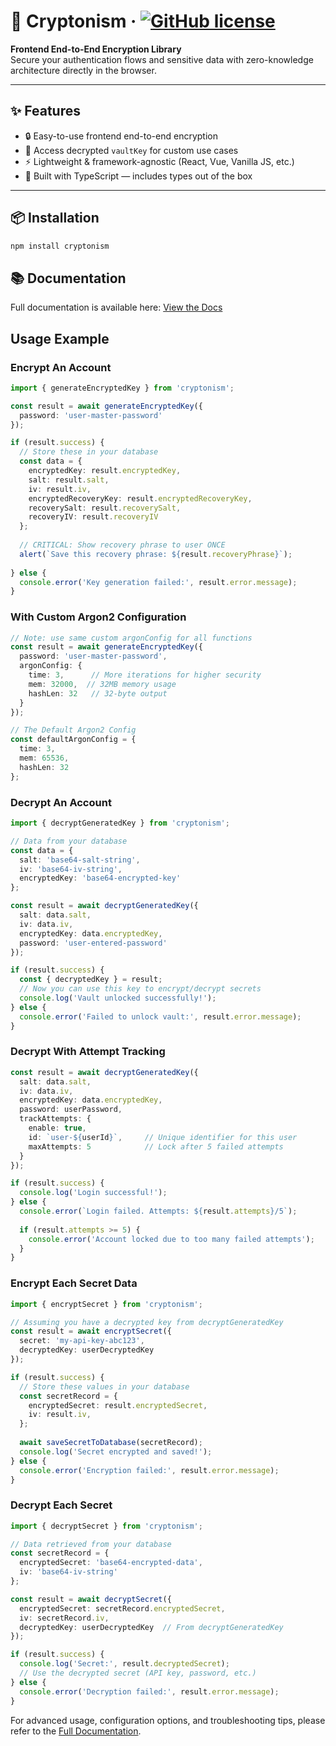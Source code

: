 # 🔐 Cryptonism &middot; [![GitHub license](https://img.shields.io/badge/license-MIT-blue.svg)](https://github.com/sabkat-ahmed-rafi/cryptonism/blob/main/LICENSE)

**Frontend End-to-End Encryption Library**  
Secure your authentication flows and sensitive data with zero-knowledge architecture directly in the browser.

---

## ✨ Features

- 🔒 Easy-to-use frontend end-to-end encryption
- 🔑 Access decrypted `vaultKey` for custom use cases
- ⚡ Lightweight & framework-agnostic (React, Vue, Vanilla JS, etc.)
- 🧱 Built with TypeScript — includes types out of the box

---

## 📦 Installation

```bash
npm install cryptonism
```

## 📚 Documentation
Full documentation is available here: [View the Docs](https://your-library-url.com)

## Usage Example

### Encrypt An Account

```typescript
import { generateEncryptedKey } from 'cryptonism';

const result = await generateEncryptedKey({
  password: 'user-master-password'
});

if (result.success) {
  // Store these in your database
  const data = {
    encryptedKey: result.encryptedKey,
    salt: result.salt,
    iv: result.iv,
    encryptedRecoveryKey: result.encryptedRecoveryKey,
    recoverySalt: result.recoverySalt,
    recoveryIV: result.recoveryIV
  };
  
  // CRITICAL: Show recovery phrase to user ONCE
  alert(`Save this recovery phrase: ${result.recoveryPhrase}`);
  
} else {
  console.error('Key generation failed:', result.error.message);
}
```

### With Custom Argon2 Configuration

```typescript
// Note: use same custom argonConfig for all functions
const result = await generateEncryptedKey({
  password: 'user-master-password',
  argonConfig: {
    time: 3,      // More iterations for higher security
    mem: 32000,  // 32MB memory usage
    hashLen: 32   // 32-byte output
  }
});

// The Default Argon2 Config
const defaultArgonConfig = {
  time: 3,
  mem: 65536,
  hashLen: 32
};

```

### Decrypt An Account

```typescript
import { decryptGeneratedKey } from 'cryptonism';

// Data from your database
const data = {
  salt: 'base64-salt-string',
  iv: 'base64-iv-string', 
  encryptedKey: 'base64-encrypted-key'
};

const result = await decryptGeneratedKey({
  salt: data.salt,
  iv: data.iv,
  encryptedKey: data.encryptedKey,
  password: 'user-entered-password'
});

if (result.success) {
  const { decryptedKey } = result;
  // Now you can use this key to encrypt/decrypt secrets
  console.log('Vault unlocked successfully!');
} else {
  console.error('Failed to unlock vault:', result.error.message);
}
```

### Decrypt With Attempt Tracking

```typescript
const result = await decryptGeneratedKey({
  salt: data.salt,
  iv: data.iv,
  encryptedKey: data.encryptedKey,
  password: userPassword,
  trackAttempts: {
    enable: true,
    id: `user-${userId}`,     // Unique identifier for this user
    maxAttempts: 5            // Lock after 5 failed attempts
  }
});

if (result.success) {
  console.log('Login successful!');
} else {
  console.error(`Login failed. Attempts: ${result.attempts}/5`);
  
  if (result.attempts >= 5) {
    console.error('Account locked due to too many failed attempts');
  }
}
```

### Encrypt Each Secret Data

```typescript
import { encryptSecret } from 'cryptonism';

// Assuming you have a decrypted key from decryptGeneratedKey
const result = await encryptSecret({
  secret: 'my-api-key-abc123',
  decryptedKey: userDecryptedKey
});

if (result.success) {
  // Store these values in your database
  const secretRecord = {
    encryptedSecret: result.encryptedSecret,
    iv: result.iv,
  };
  
  await saveSecretToDatabase(secretRecord);
  console.log('Secret encrypted and saved!');
} else {
  console.error('Encryption failed:', result.error.message);
}
```

### Decrypt Each Secret

```typescript
import { decryptSecret } from 'cryptonism';

// Data retrieved from your database
const secretRecord = {
  encryptedSecret: 'base64-encrypted-data',
  iv: 'base64-iv-string'
};

const result = await decryptSecret({
  encryptedSecret: secretRecord.encryptedSecret,
  iv: secretRecord.iv,
  decryptedKey: userDecryptedKey  // From decryptGeneratedKey
});

if (result.success) {
  console.log('Secret:', result.decryptedSecret);
  // Use the decrypted secret (API key, password, etc.)
} else {
  console.error('Decryption failed:', result.error.message);
}
```


For advanced usage, configuration options, and troubleshooting tips, please refer to the [Full Documentation](#).